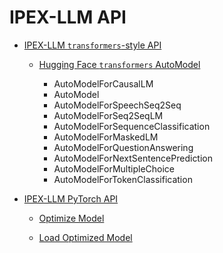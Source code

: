 # IPEX-LLM API

- [IPEX-LLM `transformers`-style API](./transformers.md)

  - [Hugging Face `transformers` AutoModel](./transformers.md#hugging-face-transformers-automodel)

    - AutoModelForCausalLM
    - AutoModel
    - AutoModelForSpeechSeq2Seq
    - AutoModelForSeq2SeqLM
    - AutoModelForSequenceClassification
    - AutoModelForMaskedLM
    - AutoModelForQuestionAnswering
    - AutoModelForNextSentencePrediction
    - AutoModelForMultipleChoice
    - AutoModelForTokenClassification

- [IPEX-LLM PyTorch API](./optimize.md)
  
  - [Optimize Model](./optimize.md#optimize-model)

  - [Load Optimized Model](./optimize.md#load-optimized-model)